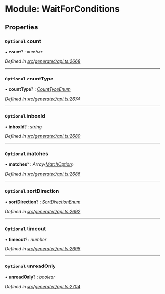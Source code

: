 # Module: WaitForConditions

## Properties

### `Optional` count

• **count**? : *number*

*Defined in [src/generated/api.ts:2668](https://github.com/mailslurp/mailslurp-client-ts-js/blob/9736ebe/src/generated/api.ts#L2668)*

___

### `Optional` countType

• **countType**? : *[CountTypeEnum](../enums/waitforconditions.counttypeenum.md)*

*Defined in [src/generated/api.ts:2674](https://github.com/mailslurp/mailslurp-client-ts-js/blob/9736ebe/src/generated/api.ts#L2674)*

___

### `Optional` inboxId

• **inboxId**? : *string*

*Defined in [src/generated/api.ts:2680](https://github.com/mailslurp/mailslurp-client-ts-js/blob/9736ebe/src/generated/api.ts#L2680)*

___

### `Optional` matches

• **matches**? : *Array‹[MatchOption](matchoption.md)›*

*Defined in [src/generated/api.ts:2686](https://github.com/mailslurp/mailslurp-client-ts-js/blob/9736ebe/src/generated/api.ts#L2686)*

___

### `Optional` sortDirection

• **sortDirection**? : *[SortDirectionEnum](../enums/waitforconditions.sortdirectionenum.md)*

*Defined in [src/generated/api.ts:2692](https://github.com/mailslurp/mailslurp-client-ts-js/blob/9736ebe/src/generated/api.ts#L2692)*

___

### `Optional` timeout

• **timeout**? : *number*

*Defined in [src/generated/api.ts:2698](https://github.com/mailslurp/mailslurp-client-ts-js/blob/9736ebe/src/generated/api.ts#L2698)*

___

### `Optional` unreadOnly

• **unreadOnly**? : *boolean*

*Defined in [src/generated/api.ts:2704](https://github.com/mailslurp/mailslurp-client-ts-js/blob/9736ebe/src/generated/api.ts#L2704)*
